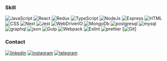 ### Skill
![JavaScript](https://img.shields.io/badge/-JavaScript-000000?style=for-the-badge&logo=javascript)
![React](https://img.shields.io/badge/-React-000000?style=for-the-badge&logo=React)
![Redux](https://img.shields.io/badge/-Redux-000000?style=for-the-badge&logo=redux)
![TypeScript](https://img.shields.io/badge/-TypeScript-000000?style=for-the-badge&logo=typescript)
![NodeJs](https://img.shields.io/badge/-NodeJS-000000?style=for-the-badge&logo=node.js&logoColor)
![Express](https://img.shields.io/badge/-Express-000000?style=for-the-badge&logo=express)
![HTML](https://img.shields.io/badge/-HTML-000000?style=for-the-badge&logo=html5)
![CSS](https://img.shields.io/badge/-CSS-000000?style=for-the-badge&logo=css3)
![Next](https://img.shields.io/badge/-Next-000000?style=for-the-badge&logo=next.js)
![Jest](https://img.shields.io/badge/-Jest-000000?style=for-the-badge&logo=jest)
![WebDriverIO](https://img.shields.io/badge/-WebDriverIO-000000?style=for-the-badge&logo=webdriverio)
![MongoDb](https://img.shields.io/badge/-MongoDB-000000?style=for-the-badge&logo=mongodb)
![postgresql](https://img.shields.io/badge/-postgresql-000000?style=for-the-badge&logo=postgresql)
![mysql](https://img.shields.io/badge/-mysql-000000?style=for-the-badge&logo=mysql)
![graphql](https://img.shields.io/badge/-graphql-000000?style=for-the-badge&logo=graphql)
![json](https://img.shields.io/badge/-json-000000?style=for-the-badge&logo=json)
![Gulp](https://img.shields.io/badge/-Gulp-000000?style=for-the-badge&logo=gulp)
![Webpack](https://img.shields.io/badge/-Webpack-000000?style=for-the-badge&logo=webpack)
![Eslint](https://img.shields.io/badge/-Eslint-000000?style=for-the-badge&logo=eslint)
![prettier](https://img.shields.io/badge/-prettier-000000?style=for-the-badge&logo=prettier)
[![Git](https://img.shields.io/badge/-Git-000000?style=for-the-badge&logo=git)]
### Contact

[![linkedin](https://img.shields.io/badge/-linkedin-000000?style=for-the-badge&logo=linkedin)](https://www.linkedin.com/in/pavel-pogulailo-725138259/)
[![instagram](https://img.shields.io/badge/-instagram-000000?style=for-the-badge&logo=instagram)](https://www.instagram.com/pogulailo_/)
[![telegram](https://img.shields.io/badge/-telegram-000000?style=for-the-badge&logo=telegram)](https://t.me/PogunGun)

